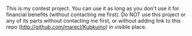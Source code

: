 This is my contest project. You can use it as long as you don't use it for financial benefits (without contacting me first).
Do NOT use this project or any of its parts without contacting me first,
or without adding link to this repo (http://github.com/marecl/Kubkuino) in visible place.